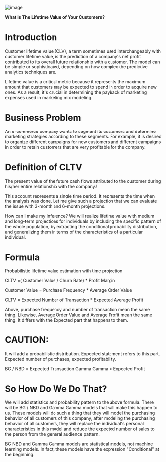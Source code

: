 ![image](https://miro.medium.com/v2/resize:fit:943/1*e2RguMEZk5CpoGLZgn0csw.jpeg)

**What is The Lifetime Value of Your Customers?**

# Introduction
Customer lifetime value (CLV), a term sometimes used interchangeably with customer lifetime value, is the prediction of a company's net profit contributed to its overall future relationship with a customer. The model can be simple or sophisticated, depending on how complex the predictive analytics techniques are.

Lifetime value is a critical metric because it represents the maximum amount that customers may be expected to spend in order to acquire new ones. As a result, it's crucial in determining the payback of marketing expenses used in marketing mix modeling.

# Business Problem

An e-commerce company wants to segment its customers and determine marketing strategies according to these segments. For example, it is desired to organize different campaigns for new customers and different campaigns in order to retain customers that are very profitable for the company.

# Definition of CLTV
The present value of the future cash flows attributed to the customer during his/her entire relationship with the company.!

This account represents a single time period. It represents the time when the analysis was done. Let me give such a projection that we can evaluate the issue with 3-month and 6-month projections.

How can I make my inference? We will realize lifetime value with medium and long-term projections for individuals by including the specific pattern of the whole population, by extracting the conditional probability distribution, and generalizing them in terms of the characteristics of a particular individual.

# Formula
Probabilistic lifetime value estimation with time projection

CLTV =( Customer Value / Churn Rate) * Profit Margin

Customer Value = Purchase Frequency * Average Order Value

CLTV = Expected Number of Transaction * Expected Average Profit

Above, purchase frequency and number of transaction mean the same thing. Likewise, Average Order Value and Average Profit mean the same thing. It differs with the Expected part that happens to them.

# CAUTION: 
It will add a probabilistic distribution. Expected statement refers to this part. Expected number of purchases, expected profitability.

BG / NBD = Expected Transaction
Gamma Gamma = Expected Profit

# So How Do We Do That?
We will add statistics and probability pattern to the above formula. There will be BG / NBD and Gamma Gamma models that will make this happen to us. These models will do such a thing that they will model the purchasing behavior of all customers of this company, after modeling the purchasing behavior of all customers, they will replace the individual's personal characteristics in this model and reduce the expected number of sales to the person from the general audience pattern.

BG NBD and Gamma Gamma models are statistical models, not machine learning models. In fact, these models have the expression "Conditional" at the beginning.

